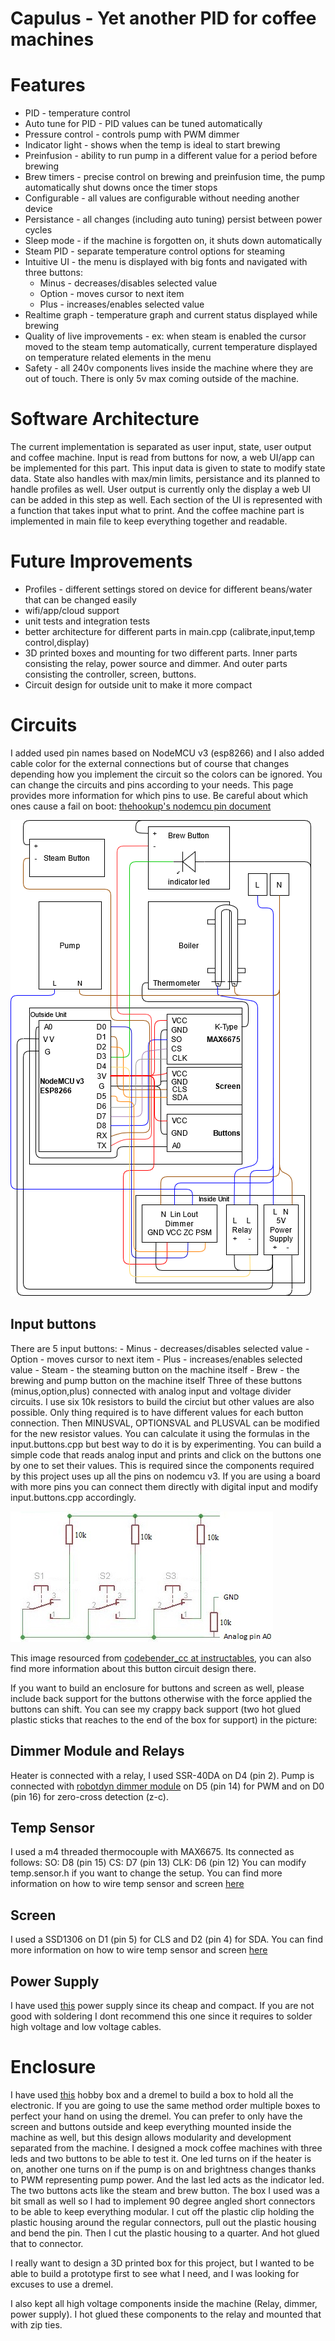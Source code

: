 # Capulus - Yet another PID for coffee machines

# Features
 - PID - temperature control
 - Auto tune for PID - PID values can be tuned automatically 
 - Pressure control - controls pump with PWM dimmer
 - Indicator light - shows when the temp is ideal to start brewing
 - Preinfusion - ability to run pump in a different value for a period before brewing
 - Brew timers - precise control on brewing and preinfusion time, the pump automatically shut downs once the timer stops
 - Configurable - all values are configurable without needing another device
 - Persistance - all changes (including auto tuning) persist between power cycles
 - Sleep mode - if the machine is forgotten on, it shuts down automatically
 - Steam PID - separate temperature control options for steaming
 - Intuitive UI - the menu is displayed with big fonts and navigated with three buttons:
    - Minus - decreases/disables selected value
    - Option - moves cursor to next item
    - Plus - increases/enables selected value
 - Realtime graph - temperature graph and current status displayed while brewing
 - Quality of live improvements - ex: when steam is enabled the cursor moved to the steam temp automatically, current temperature displayed on temperature related elements in the menu
 - Safety - all 240v components lives inside the machine where they are out of touch. There is only 5v max coming outside of the machine.

# Software Architecture
The current implementation is separated as user input, state, user output and coffee machine. Input is read from buttons for now, a web UI/app can be implemented for this part. This input data is given to state to modify state data. State also handles with max/min limits, persistance and its planned to handle profiles as well. User output is currently only the display a web UI can be added in this step as well. Each section of the UI is represented with a function that takes input what to print. And the coffee machine part is implemented in main file to keep everything together and readable.

# Future Improvements
 - Profiles - different settings stored on device for different beans/water that can be changed easily
 - wifi/app/cloud support
 - unit tests and integration tests
 - better architecture for different parts in main.cpp (calibrate,input,temp control,display)
 - 3D printed boxes and mounting for two different parts. Inner parts consisting the relay, power source and dimmer. And outer parts consisting the controller, screen, buttons.
 - Circuit design for outside unit to make it more compact

# Circuits
I added used pin names based on NodeMCU v3 (esp8266) and I also added cable color for the external connections but of course that changes depending how you implement the circuit so the colors can be ignored. You can change the circuits and pins according to your needs. This page provides more information for which pins to use. Be careful about which ones cause a fail on boot: [thehookup's nodemcu pin document](https://github.com/thehookup/Wireless_MQTT_Doorbell/blob/master/GPIO_Limitations_ESP8266_NodeMCU.jpg) 

![Circuit Diagram](doc/circuit.png)

## Input buttons

There are 5 input buttons:
    - Minus - decreases/disables selected value
    - Option - moves cursor to next item
    - Plus - increases/enables selected value
    - Steam - the steaming button on the machine itself
    - Brew - the brewing and pump button on the machine itself
Three of these buttons (minus,option,plus) connected with analog input and voltage divider circuits. I use six 10k resistors to build the circiut but other values are also possible. Only thing required is to have different values for each button connection. Then MINUSVAL, OPTIONSVAL and PLUSVAL can be modified for the new resistor values. You can calculate it using the formulas in the input.buttons.cpp but best way to do it is by experimenting. You can build a simple code that reads analog input and prints and click on the buttons one by one to set their values. This is required since the components required by this project uses up all the pins on nodemcu v3. If you are using a board with more pins you can connect them directly with digital input and modify input.buttons.cpp accordingly.

![Input Button Circuit](doc/button_circuit.jpg)

This image resourced from [codebender_cc at instructables](https://www.instructables.com/How-to-Multiple-Buttons-on-1-Analog-Pin-Arduino-Tu/), you can also find more information about this button circuit design there.

If you want to build an enclosure for buttons and screen as well, please include back support for the buttons otherwise with the force applied the buttons can shift. You can see my crappy back support (two hot glued plastic sticks that reaches to the end of the box for support) in the picture:

## Dimmer Module and Relays
Heater is connected with a relay, I used SSR-40DA on D4 (pin 2).
Pump is connected with [robotdyn dimmer module](https://robotdyn.com/ac-light-dimmer-module-1-channel-3-3v-5v-logic-ac-50-60hz-220v-110v-1.html) on D5 (pin 14) for PWM and on D0 (pin 16) for zero-cross detection (z-c).

## Temp Sensor
I used a m4 threaded thermocouple with MAX6675. Its connected as follows:
SO: D8 (pin 15) 
CS: D7 (pin 13)
CLK: D6 (pin 12)
You can modify temp.sensor.h if you want to change the setup.
You can find more information on how to wire temp sensor and screen [here](https://www.14core.com/wiring-thermocouple-max6675-on-esp8266-12e-nodemcu/)

## Screen
I used a SSD1306 on D1 (pin 5) for CLS and D2 (pin 4) for SDA.
You can find more information on how to wire temp sensor and screen [here](https://www.14core.com/wiring-thermocouple-max6675-on-esp8266-12e-nodemcu/)

## Power Supply
I have used [this](https://www.aliexpress.com/item/32787568253.html?spm=a2g0s.9042311.0.0.7f184c4dnU5TtA) power supply since its cheap and compact. If you are not good with soldering I dont recommend this one since it requires to solder high voltage and low voltage cables.

# Enclosure
I have used [this](https://www.aliexpress.com/item/1005001598487212.html?spm=a2g0s.9042311.0.0.1c5e4c4dZsRFiI) hobby box and a dremel to build a box to hold all the electronic. If you are going to use the same method order multiple boxes to perfect your hand on using the dremel. You can prefer to only have the screen and buttons outside and keep everything mounted inside the machine as well, but this design allows modularity and development separated from the machine. I designed a mock coffee machines with three leds and two buttons to be able to test it. One led turns on if the heater is on, another one turns on if the pump is on and brightness changes thanks to PWM representing pump power. And the last led acts as the indicator led. The two buttons acts like the steam and brew button. The box I used was a bit small as well so I had to implement 90 degree angled short connectors to be able to keep everything modular. I cut off the plastic clip holding the plastic housing around the regular connectors, pull out the plastic housing and bend the pin. Then I cut the plastic housing to a quarter. And hot glued that to connector.

I really want to design a 3D printed box for this project, but I wanted to be able to build a prototype first to see what I need, and I was looking for excuses to use a dremel.

I also kept all high voltage components inside the machine (Relay, dimmer, power supply). I hot glued these components to the relay and mounted that with zip ties.
